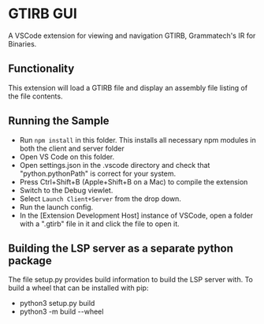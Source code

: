 # GTIRB GUI

A VSCode extension for viewing and navigation GTIRB, Grammatech's IR for Binaries.

## Functionality

This extension will load a GTIRB file and display an assembly file listing of the file contents.

## Running the Sample

- Run `npm install` in this folder. This installs all necessary npm modules in both the client and server folder
- Open VS Code on this folder.
- Open settings.json in the .vscode directory and check that "python.pythonPath" is correct for your system.
- Press Ctrl+Shift+B (Apple+Shift+B on a Mac) to compile the extension
- Switch to the Debug viewlet.
- Select `Launch Client+Server` from the drop down.
- Run the launch config.
- In the [Extension Development Host] instance of VSCode, open a folder with a ".gtirb" file in it and click the file to open it.

## Building the LSP server as a separate python package

The file setup.py provides build information to build the LSP server with. To build a wheel that can be installed with pip:
- python3 setup.py build
- python3 -m build --wheel
